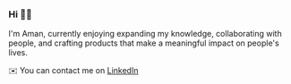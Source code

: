 ### Hi 👋🏽

I'm Aman, currently enjoying expanding my knowledge, collaborating with people, and crafting products that make a meaningful impact on people's lives.

✉️ You can contact me on [LinkedIn](https://www.linkedin.com/in/aman2k4/)

<!--
**aman2k4/aman2k4** is a ✨ _special_ ✨ repository because its `README.md` (this file) appears on your GitHub profile.

Here are some ideas to get you started:

- 🔭 I’m currently working on ...
- 🌱 I’m currently learning ...
- 👯 I’m looking to collaborate on ...
- 🤔 I’m looking for help with ...
- 💬 Ask me about ...
- 📫 How to reach me: ...
- 😄 Pronouns: ...
- ⚡ Fun fact: ...
-->
